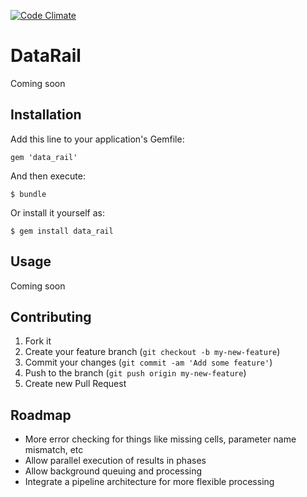 [![Code Climate](https://codeclimate.com/github/coderly/data_rail.png)](https://codeclimate.com/github/coderly/data_rail)

# DataRail

Coming soon

## Installation

Add this line to your application's Gemfile:

    gem 'data_rail'

And then execute:

    $ bundle

Or install it yourself as:

    $ gem install data_rail

## Usage

Coming soon

## Contributing

1. Fork it
2. Create your feature branch (`git checkout -b my-new-feature`)
3. Commit your changes (`git commit -am 'Add some feature'`)
4. Push to the branch (`git push origin my-new-feature`)
5. Create new Pull Request

## Roadmap

- More error checking for things like missing cells, parameter name mismatch, etc
- Allow parallel execution of results in phases
- Allow background queuing and processing
- Integrate a pipeline architecture for more flexible processing
